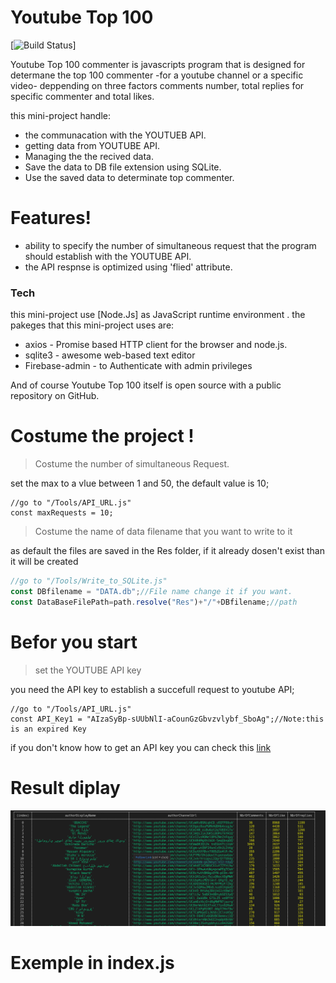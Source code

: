 # Youtube Top 100

[![Build Status](https://travis-ci.org/joemccann/dillinger.svg?branch=master)]


Youtube Top 100 commenter is javascripts program that is designed for determane the top 100 commenter -for a youtube channel or a specific video- deppending on three factors comments number, total replies for specific commenter and total likes. 

this mini-project handle: 
  - the communacation with the YOUTUEB API.
  - getting data from YOUTUBE API.
  - Managing the the recived data.
  - Save the data to DB file extension using SQLite.
  - Use the saved data to determinate top commenter.

# Features!

  - ability to specify the number of simultaneous request that the program should establish with the YOUTUBE API.
  - the API respnse is optimized using 'flied' attribute.

### Tech

this mini-project use [Node.Js] as JavaScript runtime environment .
the pakeges that this mini-project uses are: 

* axios - Promise based HTTP client for the browser and node.js.
* sqlite3 - awesome web-based text editor
* Firebase-admin - to Authenticate with admin privileges


And of course Youtube Top 100 itself is open source with a public repository
 on GitHub.
 
 
# Costume the project !
>Costume the number of simultaneous Request.

set the max to a vlue between 1 and 50, the default value is 10;
``` JS
//go to "/Tools/API_URL.js"
const maxRequests = 10;
```
>Costume the name of data filename that you want to write to it 

as default the files are saved in the Res folder, if it already dosen't exist than it will be created 
``` js
//go to "/Tools/Write_to_SQLite.js"
const DBfilename = "DATA.db";//File name change it if you want.
const DataBaseFilePath=path.resolve("Res")+"/"+DBfilename;//path
```
# Befor you start 
>set the YOUTUBE API key

you need the API key to establish a succefull request to youtube API;
``` JS
//go to "/Tools/API_URL.js"
const API_Key1 = "AIzaSyBp-sUUbNlI-aCounGzGbvzvlybf_SboAg";//Note:this is an expired Key
```
if you don't know how to get an API key you can check this [link](https://rapidapi.com/blog/how-to-get-youtube-api-key/)
# Result diplay 
![alt text](./consoleDisplay.png)
# Exemple in index.js
